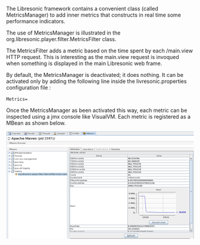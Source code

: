 
The Libresonic framework contains a convenient class (called MetricsManager) to add inner metrics that constructs in real time some performance indicators.

The use of MetricsManager is illustrated in the org.libresonic.player.filter.MetricsFilter class. 

The MetricsFilter adds a metric based on the time spent by each /main.view HTTP request. This is interesting as the main.view request is invoqued when something is displayed in the main Libresonic web frame.

By default, the MetricsManager is deactivated; it does nothing. 
It can be activated only by adding the following line inside the livresonic.properties configuration file :

```
Metrics=
```

Once the MetricsManager as been activated this way, each metric can be inspected using a jmx console like VisualVM.
Each metric is registered as a MBean as shown below.

![](metrics-visualvm-screenshot.png)